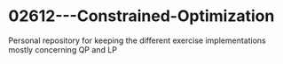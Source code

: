 # 02612---Constrained-Optimization
Personal repository for keeping the different exercise implementations mostly concerning QP and LP

